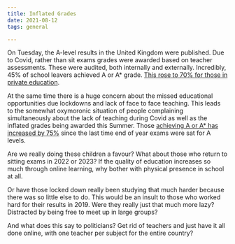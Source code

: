 ```yaml
---
title: Inflated Grades
date: 2021-08-12
tags: general

---
```

On Tuesday, the A-level results in the United Kingdom were published. Due to Covid, rather than sit exams grades were awarded based on teacher assessments. These were audited, both internally and externally. Incredibly, 45% of school leavers achieved A or A* grade. [This rose to 70% for those in private education](https://www.theguardian.com/commentisfree/2021/aug/11/a-level-results-exacerbate-inequality-private-education-grades).

At the same time there is a huge concern about the missed educational opportunities due lockdowns and lack of face to face teaching. This leads to the somewhat oxymoronic situation of people complaining simultaneously about the lack of teaching during Covid as well as the inflated grades being awarded this Summer. Those [achieving A or A* has increased by 75%](https://www.bbc.com/news/education-58086908) since the last time end of year exams were sat for A levels.

Are we really doing these children a favour? What about those who return to sitting exams in 2022 or 2023? If the quality of education increases so much through online learning, why bother with physical presence in school at all.

Or have those locked down really been studying that much harder because there was so little else to do. This would be an insult to those who worked hard for their results in 2019. Were they really just that much more lazy? Distracted by being free to meet up in large groups?

And what does this say to politicians? Get rid of teachers and just have it all done online, with one teacher per subject for the entire country?